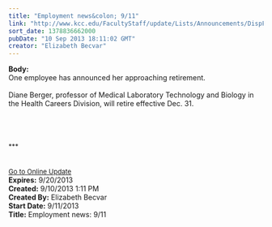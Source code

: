 ```yaml
---
title: "Employment news&colon; 9/11"
link: "http://www.kcc.edu/FacultyStaff/update/Lists/Announcements/DispForm.aspx?ID=1236"
sort_date: 1378836662000
pubDate: "10 Sep 2013 18:11:02 GMT"
creator: "Elizabeth Becvar"
---
```


<div><b>Body:</b> <div class="ExternalClass86229BBBFF2F44AFACA1E0F0732F0E70">
<div>One employee has announced her approaching retirement.</div>
<div> </div>
<div>Diane Berger, professor of Medical Laboratory Technology and Biology in the Health Careers Division, will retire effective Dec. 31.</div>
<div> </div>
<div> </div>
<div> </div>
<div> </div>
<div>
<div></div>
<div>
<div><font size="2">***</font></div>
<div><font size="2"></font> </div>
<div><font size="2"></font> </div>
<div><font size="2"></font></div>
<div><font size="2"></font></div>
<div><font size="2"><a href="/FacultyStaff/update/Pages/dailyupdate.aspx">Go to Online Update</a></font></div>
<div><font size="2"></font></div>
<div><font size="2"></font></div>
<div><font size="2"></font></div></div></div></div></div>
<div><b>Expires:</b> 9/20/2013</div>
<div><b>Created:</b> 9/10/2013 1:11 PM</div>
<div><b>Created By:</b> Elizabeth Becvar</div>
<div><b>Start Date:</b> 9/11/2013</div>
<div><b>Title:</b> Employment news: 9/11</div>
